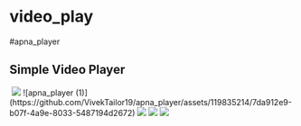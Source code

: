 # video_play
#apna_player

## Simple Video Player

<p>
<img src = "" height="" width="" >
  
<img src = "https://github.com/VivekTailor19/apna_player/assets/119835214/e3ef685f-632f-40c1-b08a-3a79a2e4ccc1" height="" width="" >
  ![apna_player (1)](https://github.com/VivekTailor19/apna_player/assets/119835214/7da912e9-b07f-4a9e-8033-5487194d2672)
<img src = "https://github.com/VivekTailor19/apna_player/assets/119835214/d665b245-bd75-4a27-a264-7d076e062646" height="" width="" >
<img src = "https://github.com/VivekTailor19/apna_player/assets/119835214/5d9e80fd-1cd1-41cb-a7ca-7dd35b6f1e53" height="" width="" >
<img src = "https://github.com/VivekTailor19/apna_player/assets/119835214/c1200265-ec6b-459b-b3ab-e924085d4f97" height="" width="" >

</p>

